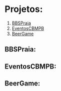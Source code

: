 # Projetos:

1. [BBSPraia](.github/README.md#BBSPraia)
2. [EventosCBMPB](.github/README.md#EventosCBMPB)
3. [BeerGame](.github/README.md#BeerGame)

## BBSPraia:

## EventosCBMPB:

## BeerGame:
